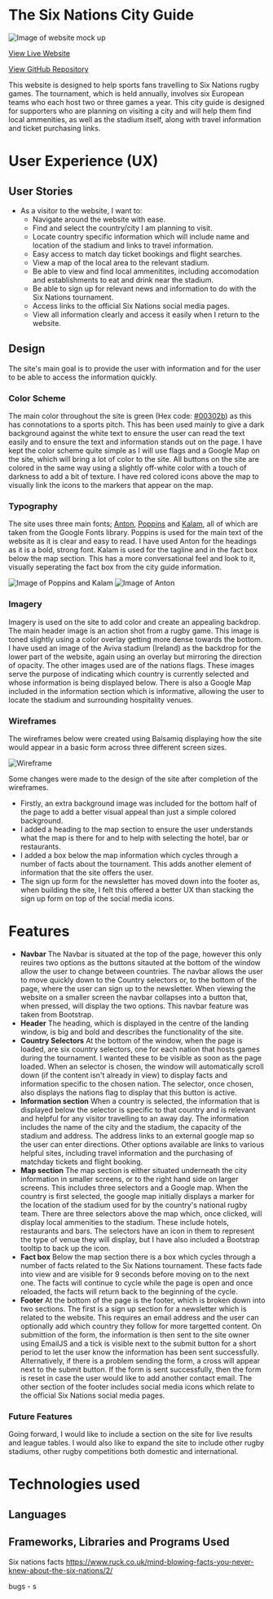 # The Six Nations City Guide

![Image of website mock up](assets/images/readme/responsive.png)

[View Live Website](https://olihickie.github.io/six-nations/)

[View GitHub Repository](https://github.com/OliHickie/six-nations)

This website is designed to help sports fans travelling to Six Nations rugby games. The tournament, which is held annually, involves six European teams who each host two or three games a year. This city guide is designed for supporters who are planning on visiting a city and will help them find local ammenities, as well as the stadium itself, along with travel information and ticket purchasing links. 

# User Experience (UX)

## User Stories
* As a visitor to the website, I want to:
    - Navigate around the website with ease.
    - Find and select the country/city I am planning to visit.
    - Locate country specific information which will include name and location of the stadium and links to travel information. 
    - Easy access to match day ticket bookings and flight searches.
    - View a map of the local area to the relevant stadium. 
    - Be able to view and find local ammenitites, including accomodation and establishments to eat and drink near the stadium. 
    - Be able to sign up for relevant news and information to do with the Six Nations tournament. 
    - Access links to the official Six Nations social media pages.
    - View all information clearly and access it easily when I return to the website. 

## Design

The site's main goal is to provide the user with information and for the user to be able to access the information quickly.

### Color Scheme
 The main color throughout the site is green (Hex code: [#00302b](https://www.google.com/search?q=%2300302b&oq=%2300302b&aqs=chrome.0.69i59.4496j0j9&sourceid=chrome&ie=UTF-8)) as this has connotations to a sports pitch. This has been used mainly to give a dark background against the white text to ensure the user can read the text easily and to ensure the text and information stands out on the page. I have kept the color scheme quite simple as I will use flags and a Google Map on the site, which will bring a lot of color to the site. All buttons on the site are colored in the same way using a slightly off-white color with a touch of darkness to add a bit of texture. 
 I have red colored icons above the map to visually link the icons to the markers that appear on the map. 

### Typography

The site uses three main fonts; [Anton](https://fonts.google.com/specimen/Anton?preview.text_type=custom), [Poppins](https://fonts.google.com/specimen/Poppins?preview.text_type=custom) and [Kalam](https://fonts.google.com/specimen/Kalam?preview.text_type=custom), all of which are taken from the Google Fonts library. Poppins is used for the main text of the website as it is clear and easy to read. I have used Anton for the headings as it is a bold, strong font. Kalam is used for the tagline and in the fact box below the map section. This has a more conversational feel and look to it, visually seperating the fact box from the city guide information.

![Image of Poppins and Kalam](assets/images/readme/typography1.png)
![Image of Anton](assets/images/readme/typography2.png)

### Imagery 

Imagery is used on the site to add color and create an appealing backdrop. The main header image is an action shot from a rugby game. This image is toned slightly using a color overlay getting more dense towards the bottom. I have used an image of the Aviva stadium (Ireland) as the backdrop for the lower part of the website, again using an overlay but mirroring the direction of opacity. The other images used are of the nations flags. These images serve the purpose of indicating which country is currently selected and whose information is being displayed below. There is also a Google Map included in the information section which is informative, allowing the user to locate the stadium and surrounding hospitality venues. 

### Wireframes

The wireframes below were created using Balsamiq displaying how the site would appear in a basic form across three different screen sizes. 

![Wireframe](assets/images/readme/wireframe.png)

Some changes were made to the design of the site after completion of the wireframes. 
 - Firstly, an extra background image was included for the bottom half of the page to add a better visual appeal than just a simple colored background. 
 - I added a heading to the map section to ensure the user understands what the map is there for and to help with selecting the hotel, bar or restaurants. 
 - I added a box below the map information which cycles through a number of facts about the tournament. This adds another element of information that the site offers the user. 
 - The sign up form for the newsletter has moved down into the footer as, when building the site, I felt this offered a better UX than stacking the sign up form on top of the social media icons. 


# Features

 - **Navbar** The Navbar is situated at the top of the page, however this only reuires two options as the buttons sitauted at the bottom of the window allow the user to change between countries. The navbar allows the user to move quickly down to the Country selectors or, to the bottom of the page, where the user can sign up to the newsletter. When viewing the website on a smaller screen the navbar collapses into a button that, when pressed, will display the two options. This navbar feature was taken from Bootstrap. 
 - **Header** The heading, which is displayed in the centre of the landing window, is big and bold and describes the functionality of the site. 
 - **Country Selectors** At the bottom of the window, when the page is loaded, are six country selectors, one for each nation that hosts games during the tournament. I wanted these to be visible as soon as the page loaded. When an selector is chosen, the window will automatically scroll down (if the content isn't already in view) to display facts and information specific to the chosen nation. The selector, once chosen, also displays the nations flag to display that this button is active. 
 - **Information section** When a country is selected, the information that is displayed below the selector is specific to that country and is relevant and helpful for any visitor travelling to an away day. The information includes the name of the city and the stadium, the capacity of the stadium and address. The address links to an external google map so the user can enter directions. Other options available are links to various helpful sites, including travel information and the purchasing of matchday tickets and flight booking. 
 - **Map section** The map section is either situated underneath the city information in smaller screens, or to the right hand side on larger screens. This includes three selectors and a Google map. When the country is first selected, the google map initially displays a marker for the location of the stadium used for by the country's national rugby team. There are three selectors above the map which, once clicked, will display local ammenities to the stadium. These include hotels, restaurants and bars. The selectors have an icon in them to represent the type of venue they will display, but I have also included a Bootstrap tooltip to back up the icon. 
 - **Fact box** Below the map section there is a box which cycles through a number of facts related to the Six Nations tournament. These facts fade into view and are visible for 9 seconds before moving on to the next one. The facts will continue to cycle while the page is open and once reloaded, the facts will return back to the beginning of the cycle. 
 - **Footer** At the bottom of the page is the footer, which is broken down into two sections. The first is a sign up section for a newsletter which is related to the website. This requires an email address and the user can optionally add which country they follow for more targetted content. On submittion of the form, the information is then sent to the site owner using EmailJS and a tick is visible next to the submit button for a short period to let the user know the information has been sent successfully. Alternatively, if there is a problem sending the form, a cross will appear next to the submit button. If the form is sent successfully, then the form is reset in case the user would like to add another contact email. 
 The other section of the footer includes social media icons which relate to the official Six Nations social media pages. 

 ### Future Features
 Going forward, I would like to include a section on the site for live results and league tables. I would also like to expand the site to include other rugby stadiums, other rugby competitions both domestic and international. 

# Technologies used

## Languages
## Frameworks, Libraries and Programs Used










Six nations facts
https://www.ruck.co.uk/mind-blowing-facts-you-never-knew-about-the-six-nations/2/



bugs - s